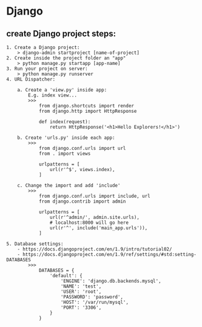 # Django
## create Django project steps:

	1. Create a Django project:
		> django-admin startproject [name-of-project]
	2. Create inside the project folder an "app"
		> python manage.py startapp [app-name]
	3. Run your project on server:
		> python manage.py runserver
	4. URL Dispatcher:

		a. Create a 'view.py' inside app:
			E.g. index view...
			>>>
				from django.shortcuts import render
				from django.http import HttpResponse

				def index(request):
					return HttpResponse('<h1>Hello Explorers!</h1>')

		b. Create 'urls.py' inside each app:
			>>>
				from django.conf.urls import url
				from . import views

				urlpatterns = [
				    url(r'^$', views.index),
				]

		c. Change the import and add 'include'
			>>>
				from django.conf.urls import include, url
				from django.contrib import admin

				urlpatterns = [
				    url(r'^admin/', admin.site.urls),
				    # localhost:8000 will go here
				    url(r'^', include('main_app.urls')),
				]

	5. Database settings:
		- https://docs.djangoproject.com/en/1.9/intro/tutorial02/
		- https://docs.djangoproject.com/en/1.9/ref/settings/#std:setting-DATABASES
			>>>
				DATABASES = {
				    'default': {
				        'ENGINE': 'django.db.backends.mysql',
				        'NAME': 'test',
				        'USER': 'root',
				        'PASSWORD': 'password',
				        'HOST': '/var/run/mysql',
				        'PORT': '3306',
				    }
				}


